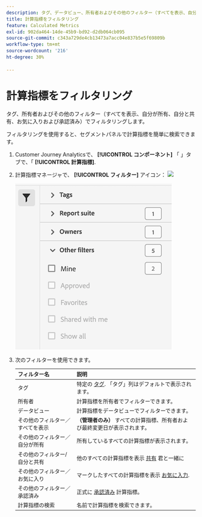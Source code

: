 ```yaml
---
description: タグ、データビュー、所有者およびその他のフィルター（すべてを表示、自分が所有、自分と共有、お気に入りおよび承認済み）でフィルタリングします。
title: 計算指標をフィルタリング
feature: Calculated Metrics
exl-id: 902da464-14de-45b9-bd92-d2db064cb095
source-git-commit: c343a729de4cb13473a7acc04e837b5e5f69809b
workflow-type: tm+mt
source-wordcount: '216'
ht-degree: 30%

---
```


# 計算指標をフィルタリング

タグ、所有者およびその他のフィルター（すべてを表示、自分が所有、自分と共有、お気に入りおよび承認済み）でフィルタリングします。

フィルタリングを使用すると、セグメントパネルで計算指標を簡単に検索できます。

1. Customer Journey Analyticsで、 **[!UICONTROL コンポーネント]** 「 」タブで、「 **[!UICONTROL 計算指標]**.

1. 計算指標マネージャで、 **[!UICONTROL フィルター]** アイコン：  ![](https://spectrum.adobe.com/static/icons/workflow_18/Smock_Filter_18_N.svg)

   ![フィルターアイコンと、タグ、レポートスイート、所有者などの使用可能なフィルターを表示する計算指標マネージャー。](assets/filtering.png)

1. 次のフィルターを使用できます。

   | フィルター名 | 説明 |
   |---|---|
   | タグ | 特定の [タグ](/help/components/calc-metrics/cm-workflow/cm-tagging.md). 「タグ」列はデフォルトで表示されます。 |
   | 所有者 | 計算指標を所有者でフィルターできます。 |
   | データビュー | 計算指標をデータビューでフィルターできます。 |
   | その他のフィルター／すべてを表示 | **（管理者のみ）** すべての計算指標、所有者および最終変更日が表示されます。 |
   | その他のフィルター／自分が所有 | 所有しているすべての計算指標が表示されます。 |
   | その他のフィルター/自分と共有 | 他のすべての計算指標を表示 [共有](/help/components/calc-metrics/cm-workflow/cm-sharing.md) 君と一緒に |
   | その他のフィルター／お気に入り | マークしたすべての計算指標を表示 [お気に入力](/help/components/calc-metrics/cm-workflow/cm-favorite.md). |
   | その他のフィルター／承認済み | 正式に         [承認済み](/help/components/calc-metrics/cm-workflow/cm-approving.md) 計算指標。 |
   | 計算指標の検索 | 名前で計算指標を検索できます。 |
